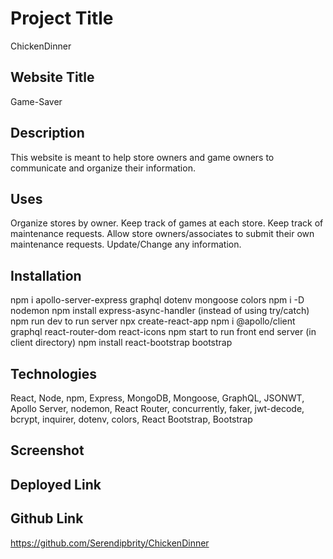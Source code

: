 # Project Title
ChickenDinner


## Website Title
Game-Saver


## Description
This website is meant to help store owners and game owners to communicate and organize their information. 


## Uses
Organize stores by owner. Keep track of games at each store.
Keep track of maintenance requests. Allow store owners/associates to submit their own maintenance requests. Update/Change any information. 


## Installation
npm i apollo-server-express graphql dotenv mongoose colors
npm i -D nodemon
npm install express-async-handler (instead of using try/catch)
npm run dev to run server
npx create-react-app <filename>
npm i @apollo/client graphql react-router-dom react-icons
npm start to run front end server (in client directory)
npm install react-bootstrap bootstrap


## Technologies
React, Node, npm, Express, MongoDB, Mongoose, GraphQL, JSONWT, Apollo Server, nodemon, React Router, concurrently, faker, jwt-decode, bcrypt, inquirer, dotenv, colors, React Bootstrap, Bootstrap

## Screenshot


## Deployed Link


## Github Link
https://github.com/Serendipbrity/ChickenDinner